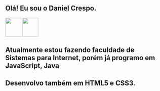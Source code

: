 ## Olá! Eu sou o Daniel Crespo.

  <div>
    <img align= "center" height="60px" width="50px" src="https://logospng.org/download/javascript/logo-javascript-1024.png">
    <img align= "center" height="60px" width="50px" src="https://encrypted-tbn0.gstatic.com/images?q=tbn:ANd9GcSVWcoDr6g-l3e2u21h_oP8RVlJ2by7x1iorQ&usqp=CAU"> 
<h2> Atualmente estou fazendo faculdade de Sistemas para Internet, porém já programo em JavaScript, Java</h2>
<h2> Desenvolvo também em HTML5 e CSS3. </h2>
</div>
